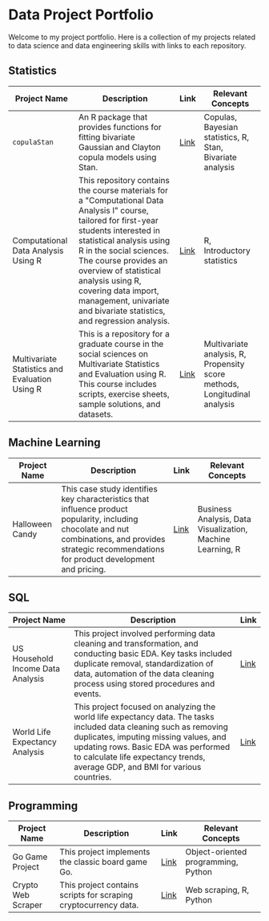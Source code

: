 # Data Project Portfolio

Welcome to my project portfolio. Here is a collection of my projects related to data science and data engineering skills with links to each repository.

## Statistics

| Project Name           | Description                                                                 | Link                                                                                        | Relevant Concepts                        |
|------------------------|-----------------------------------------------------------------------------|---------------------------------------------------------------------------------------------|------------------------------------------|
| `copulaStan`             | An R package that provides functions for fitting bivariate Gaussian and Clayton copula models using Stan. | [Link](https://github.com/benlug/copulaStan) | Copulas, Bayesian statistics, R, Stan, Bivariate analysis |
| Computational Data Analysis Using R              | This repository contains the course materials for a "Computational Data Analysis I" course, tailored for first-year students interested in statistical analysis using R in the social sciences. The course provides an overview of statistical analysis using R, covering data import, management, univariate and bivariate statistics, and regression analysis. | [Link](https://github.com/benlug/computational_data_analysis) | R, Introductory statistics |
| Multivariate Statistics and Evaluation Using R | This is a repository for a graduate course in the social sciences on Multivariate Statistics and Evaluation using R. This course includes scripts, exercise sheets, sample solutions, and datasets. | [Link](https://github.com/benlug/multivariate_statistics_and_evaluation) | Multivariate analysis, R, Propensity score methods, Longitudinal analysis |


## Machine Learning

| Project Name           | Description                                                                 | Link                                                                                        | Relevant Concepts                        |
|------------------------|-----------------------------------------------------------------------------|---------------------------------------------------------------------------------------------|------------------------------------------|
| Halloween Candy             | This case study identifies key characteristics that influence product popularity, including chocolate and nut combinations, and provides strategic recommendations for product development and pricing.  | [Link](https://github.com/benlug/case-study-halloween-candy/blob/main/case_study_halloween_candy.qmd) | Business Analysis, Data Visualization, Machine Learning, R |

## SQL

| Project Name                          | Description                                                                                                                                                                                                                                                                                                  | Link                                                                                                                           |
|---------------------------------------|--------------------------------------------------------------------------------------------------------------------------------------------------------------------------------------------------------------------------------------------------------------------------------------------------------------|--------------------------------------------------------------------------------------------------------------------------------|
| US Household Income Data Analysis     | This project involved performing data cleaning and transformation, and conducting basic EDA. Key tasks included duplicate removal, standardization of data, automation of the data cleaning process using stored procedures and events. | [Link](https://github.com/benlug/sql-projects-portfolio/blob/main/US%20Household%20Income%20Analysis/automated_data_cleaning.md) |
| World Life Expectancy Analysis        | This project focused on analyzing the world life expectancy data. The tasks included data cleaning such as removing duplicates, imputing missing values, and updating rows. Basic EDA was performed to calculate life expectancy trends, average GDP, and BMI for various countries. | [Link](https://github.com/benlug/sql-projects-portfolio/blob/main/World%20Life%20Expectancy%20Analysis/world_life_expectancy_sql_data_wrangling.md)|

## Programming

| Project Name           | Description                                                             | Link                                                                                        | Relevant Concepts                        |
|------------------------|-------------------------------------------------------------------------|---------------------------------------------------------------------------------------------|------------------------------------------|
| Go Game Project        | This project implements the classic board game Go.            | [Link](https://github.com/benlug/project-go-game)                                      | Object-oriented programming, Python              |
| Crypto Web Scraper     | This project contains scripts for scraping cryptocurrency data.           | [Link](https://github.com/benlug/crypto-web-scraper/tree/main)                         | Web scraping, R, Python            |




